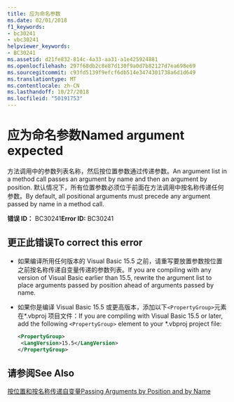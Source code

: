 ```yaml
---
title: 应为命名参数
ms.date: 02/01/2018
f1_keywords:
- bc30241
- vbc30241
helpviewer_keywords:
- BC30241
ms.assetid: d21fe832-814c-4a33-aa31-a1e425924881
ms.openlocfilehash: 297f68db2c8e87d130f9a0d7b82127d7ea698e69
ms.sourcegitcommit: c93fd5139f9efcf6db514e3474301738a6d1d649
ms.translationtype: MT
ms.contentlocale: zh-CN
ms.lasthandoff: 10/27/2018
ms.locfileid: "50191753"
---
```

# <a name="named-argument-expected"></a><span data-ttu-id="15a3c-102">应为命名参数</span><span class="sxs-lookup"><span data-stu-id="15a3c-102">Named argument expected</span></span>

<span data-ttu-id="15a3c-103">方法调用中的参数列表名称，然后按位置参数通过传递参数。</span><span class="sxs-lookup"><span data-stu-id="15a3c-103">An argument list in a method call passes an argument by name and then an argument by position.</span></span> <span data-ttu-id="15a3c-104">默认情况下，所有位置参数必须位于前面在方法调用中按名称传递任何参数。</span><span class="sxs-lookup"><span data-stu-id="15a3c-104">By default, all positional arguments must precede any argument passed by name in a method call.</span></span>  
  
 <span data-ttu-id="15a3c-105">**错误 ID：** BC30241</span><span class="sxs-lookup"><span data-stu-id="15a3c-105">**Error ID:** BC30241</span></span>  
  
## <a name="to-correct-this-error"></a><span data-ttu-id="15a3c-106">更正此错误</span><span class="sxs-lookup"><span data-stu-id="15a3c-106">To correct this error</span></span>  
  
-   <span data-ttu-id="15a3c-107">如果编译所用任何版本的 Visual Basic 15.5 之前，请重写要放置参数按位置之前按名称传递自变量传递的参数列表。</span><span class="sxs-lookup"><span data-stu-id="15a3c-107">If you are compiling with any version of Visual Basic earlier than 15.5, rewrite the argument list to place arguments passed by position ahead of arguments passed by name.</span></span>  

- <span data-ttu-id="15a3c-108">如果你是编译 Visual Basic 15.5 或更高版本，添加以下`<PropertyGroup>`元素在\*.vbproj 项目文件：</span><span class="sxs-lookup"><span data-stu-id="15a3c-108">If you are compiling with Visual Basic 15.5 or later, add the following `<PropertyGroup>` element to your \*.vbproj project file:</span></span>
 
   ```xml
   <PropertyGroup>
    <LangVersion>15.5</LangVersion>
   </PropertyGroup>
   ```  
  
## <a name="see-also"></a><span data-ttu-id="15a3c-109">请参阅</span><span class="sxs-lookup"><span data-stu-id="15a3c-109">See Also</span></span>  
 [<span data-ttu-id="15a3c-110">按位置和按名称传递自变量</span><span class="sxs-lookup"><span data-stu-id="15a3c-110">Passing Arguments by Position and by Name</span></span>](../../visual-basic/programming-guide/language-features/procedures/passing-arguments-by-position-and-by-name.md)
